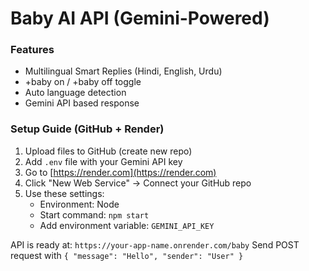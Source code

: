 
# Baby AI API (Gemini-Powered)

### Features
- Multilingual Smart Replies (Hindi, English, Urdu)
- +baby on / +baby off toggle
- Auto language detection
- Gemini API based response

### Setup Guide (GitHub + Render)
1. Upload files to GitHub (create new repo)
2. Add `.env` file with your Gemini API key
3. Go to [https://render.com](https://render.com)
4. Click "New Web Service" → Connect your GitHub repo
5. Use these settings:
   - Environment: Node
   - Start command: `npm start`
   - Add environment variable: `GEMINI_API_KEY`

API is ready at: `https://your-app-name.onrender.com/baby`
Send POST request with `{ "message": "Hello", "sender": "User" }`